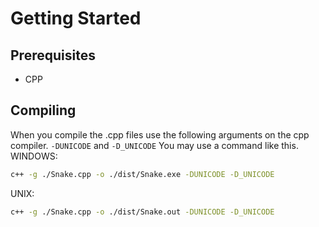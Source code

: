 # Getting Started

## Prerequisites
- CPP

## Compiling
When you compile the .cpp files use the following arguments on the cpp compiler. `-DUNICODE` and `-D_UNICODE`
You may use a command like this.<br/>
WINDOWS:
```sh
c++ -g ./Snake.cpp -o ./dist/Snake.exe -DUNICODE -D_UNICODE
```
UNIX:
```sh
c++ -g ./Snake.cpp -o ./dist/Snake.out -DUNICODE -D_UNICODE
```